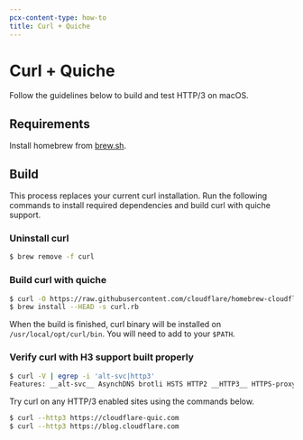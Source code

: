 ```yaml
---
pcx-content-type: how-to
title: Curl + Quiche
---
```


# Curl + Quiche

Follow the guidelines below to build and test HTTP/3 on macOS.

## Requirements

Install homebrew from [brew.sh](https://brew.sh).

## Build

This process replaces your current curl installation. Run the following commands to install required dependencies and build curl with quiche support.

### Uninstall curl

```sh
$ brew remove -f curl
```

### Build curl with quiche

```sh
$ curl -O https://raw.githubusercontent.com/cloudflare/homebrew-cloudflare/master/curl.rb
$ brew install --HEAD -s curl.rb
```

When the build is finished, curl binary will be installed on `/usr/local/opt/curl/bin`. You will need to add to your `$PATH`.

### Verify curl with H3 support built properly

```sh
$ curl -V | egrep -i 'alt-svc|http3'
Features: __alt-svc__ AsynchDNS brotli HSTS HTTP2 __HTTP3__ HTTPS-proxy IDN IPv6 Largefile libz NTLM NTLM_WB PSL SSL UnixSockets zstd
```

Try curl on any HTTP/3 enabled sites using the commands below.

```sh
$ curl --http3 https://cloudflare-quic.com
$ curl --http3 https://blog.cloudflare.com
```
